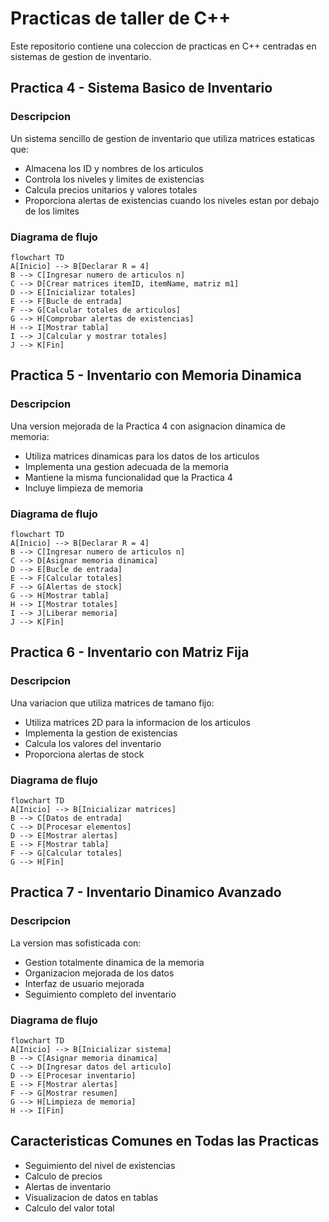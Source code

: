 # Practicas de taller de C++

Este repositorio contiene una coleccion de practicas en C++ centradas en sistemas de gestion de inventario.

## Practica 4 - Sistema Basico de Inventario

### Descripcion
Un sistema sencillo de gestion de inventario que utiliza matrices estaticas que:
- Almacena los ID y nombres de los articulos
- Controla los niveles y limites de existencias
- Calcula precios unitarios y valores totales
- Proporciona alertas de existencias cuando los niveles estan por debajo de los limites

### Diagrama de flujo
```mermaid
flowchart TD
A[Inicio] --> B[Declarar R = 4]
B --> C[Ingresar numero de articulos n]
C --> D[Crear matrices itemID, itemName, matriz m1]
D --> E[Inicializar totales]
E --> F[Bucle de entrada]
F --> G[Calcular totales de articulos]
G --> H[Comprobar alertas de existencias]
H --> I[Mostrar tabla]
I --> J[Calcular y mostrar totales]
J --> K[Fin]
```

## Practica 5 - Inventario con Memoria Dinamica

### Descripcion
Una version mejorada de la Practica 4 con asignacion dinamica de memoria:
- Utiliza matrices dinamicas para los datos de los articulos
- Implementa una gestion adecuada de la memoria
- Mantiene la misma funcionalidad que la Practica 4
- Incluye limpieza de memoria

### Diagrama de flujo
```mermaid
flowchart TD
A[Inicio] --> B[Declarar R = 4]
B --> C[Ingresar numero de articulos n]
C --> D[Asignar memoria dinamica]
D --> E[Bucle de entrada]
E --> F[Calcular totales]
F --> G[Alertas de stock]
G --> H[Mostrar tabla]
H --> I[Mostrar totales]
I --> J[Liberar memoria]
J --> K[Fin]
```

## Practica 6 - Inventario con Matriz Fija

### Descripcion
Una variacion que utiliza matrices de tamano fijo:
- Utiliza matrices 2D para la informacion de los articulos
- Implementa la gestion de existencias
- Calcula los valores del inventario
- Proporciona alertas de stock

### Diagrama de flujo
```mermaid
flowchart TD
A[Inicio] --> B[Inicializar matrices]
B --> C[Datos de entrada]
C --> D[Procesar elementos]
D --> E[Mostrar alertas]
E --> F[Mostrar tabla]
F --> G[Calcular totales]
G --> H[Fin]
```

## Practica 7 - Inventario Dinamico Avanzado

### Descripcion
La version mas sofisticada con:
- Gestion totalmente dinamica de la memoria
- Organizacion mejorada de los datos
- Interfaz de usuario mejorada
- Seguimiento completo del inventario

### Diagrama de flujo
```mermaid
flowchart TD
A[Inicio] --> B[Inicializar sistema]
B --> C[Asignar memoria dinamica]
C --> D[Ingresar datos del articulo]
D --> E[Procesar inventario]
E --> F[Mostrar alertas]
F --> G[Mostrar resumen]
G --> H[Limpieza de memoria]
H --> I[Fin]
```

## Caracteristicas Comunes en Todas las Practicas

- Seguimiento del nivel de existencias
- Calculo de precios
- Alertas de inventario
- Visualizacion de datos en tablas
- Calculo del valor total
